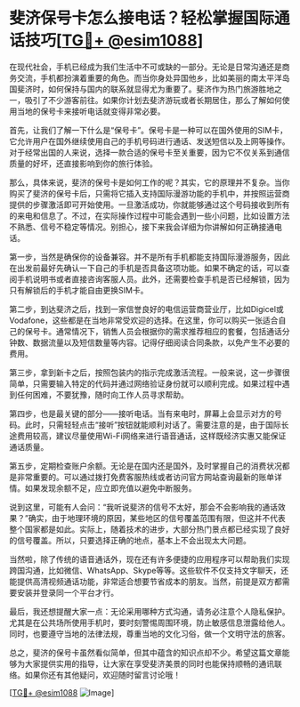 # 斐济保号卡怎么接电话？轻松掌握国际通话技巧[[TG💪+ @esim1088](https://t.me/s/esim1088)]

在现代社会，手机已经成为我们生活中不可或缺的一部分。无论是日常沟通还是商务交流，手机都扮演着重要的角色。而当你身处异国他乡，比如美丽的南太平洋岛国斐济时，如何保持与国内的联系就显得尤为重要了。斐济作为热门旅游胜地之一，吸引了不少游客前往。如果你计划去斐济游玩或者长期居住，那么了解如何使用当地的保号卡来接听电话就变得非常必要。

首先，让我们了解一下什么是“保号卡”。保号卡是一种可以在国外使用的SIM卡，它允许用户在国外继续使用自己的手机号码进行通话、发送短信以及上网等操作。对于经常出国的人来说，选择一款合适的保号卡至关重要，因为它不仅关系到通信质量的好坏，还直接影响到你的旅行体验。

那么，具体来说，斐济的保号卡是如何工作的呢？其实，它的原理并不复杂。当你购买了斐济的保号卡后，只需将它插入支持国际漫游功能的手机中，并按照运营商提供的步骤激活即可开始使用。一旦激活成功，你就能够通过这个号码接收到所有的来电和信息了。不过，在实际操作过程中可能会遇到一些小问题，比如设置方法不熟悉、信号不稳定等情况。别担心，接下来我会详细为你讲解如何正确接通电话。

第一步，当然是确保你的设备兼容。并不是所有手机都能支持国际漫游服务，因此在出发前最好先确认一下自己的手机是否具备这项功能。如果不确定的话，可以查阅手机说明书或者直接咨询客服人员。此外，还需要检查手机是否已经解锁，因为只有解锁后的手机才能自由更换SIM卡。

第二步，到达斐济之后，找到一家信誉良好的电信运营商营业厅，比如Digicel或Vodafone，这些都是在当地非常受欢迎的选择。在这里，你可以购买一张适合自己的保号卡。通常情况下，销售人员会根据你的需求推荐相应的套餐，包括通话分钟数、数据流量以及短信数量等内容。记得仔细阅读合同条款，以免产生不必要的费用。

第三步，拿到新卡之后，按照包装内的指示完成激活流程。一般来说，这一步骤很简单，只需要输入特定的代码并通过网络验证身份就可以顺利完成。如果过程中遇到任何困难，不要犹豫，随时向工作人员寻求帮助。

第四步，也是最关键的部分——接听电话。当有来电时，屏幕上会显示对方的号码。此时，只需轻轻点击“接听”按钮就能顺利对话了。需要注意的是，由于国际长途费用较高，建议尽量使用Wi-Fi网络来进行语音通话，这样既经济实惠又能保证通话质量。

第五步，定期检查账户余额。无论是在国内还是国外，及时掌握自己的消费状况都是非常重要的。可以通过拨打免费客服热线或者访问官方网站查询最新的账单详情。如果发现余额不足，应立即充值以避免中断服务。

说到这里，可能有人会问：“我听说斐济的信号不太好，那会不会影响我的通话效果？”确实，由于地理环境的原因，某些地区的信号覆盖范围有限，但这并不代表整个国家都是如此。实际上，随着技术的进步，大部分热门景点都已经实现了良好的信号覆盖。所以，只要选择正确的地点，基本上不会出现太大问题。

当然啦，除了传统的语音通话外，现在还有许多便捷的应用程序可以帮助我们实现跨国沟通，比如微信、WhatsApp、Skype等等。这些软件不仅支持文字聊天，还能提供高清视频通话功能，非常适合想要节省成本的朋友。当然，前提是双方都需要安装并登录同一个平台才行。

最后，我还想提醒大家一点：无论采用哪种方式沟通，请务必注意个人隐私保护。尤其是在公共场所使用手机时，要时刻警惕周围环境，防止敏感信息泄露给他人。同时，也要遵守当地的法律法规，尊重当地的文化习俗，做一个文明守法的旅客。

总之，斐济的保号卡虽然看似简单，但其中蕴含的知识点却不少。希望这篇文章能够为大家提供实用的指导，让大家在享受斐济美景的同时也能保持顺畅的通讯联络。如果你还有其他疑问，欢迎随时留言讨论哦！

[[TG💪+ @esim1088](https://t.me/s/esim1088) ![Image](https://i.postimg.cc/4NQfJmqS/Snipaste-2025-05-13-00-14-12.png)]